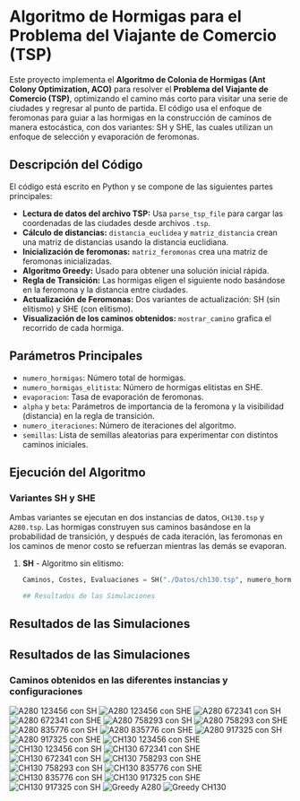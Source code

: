 # Algoritmo de Hormigas para el Problema del Viajante de Comercio (TSP)

Este proyecto implementa el **Algoritmo de Colonia de Hormigas (Ant Colony Optimization, ACO)** para resolver el **Problema del Viajante de Comercio (TSP)**, optimizando el camino más corto para visitar una serie de ciudades y regresar al punto de partida. El código usa el enfoque de feromonas para guiar a las hormigas en la construcción de caminos de manera estocástica, con dos variantes: SH y SHE, las cuales utilizan un enfoque de selección y evaporación de feromonas.

## Descripción del Código

El código está escrito en Python y se compone de las siguientes partes principales:

- **Lectura de datos del archivo TSP:** Usa `parse_tsp_file` para cargar las coordenadas de las ciudades desde archivos `.tsp`.
- **Cálculo de distancias:** `distancia_euclidea` y `matriz_distancia` crean una matriz de distancias usando la distancia euclidiana.
- **Inicialización de feromonas:** `matriz_feromonas` crea una matriz de feromonas inicializadas.
- **Algoritmo Greedy:** Usado para obtener una solución inicial rápida.
- **Regla de Transición:** Las hormigas eligen el siguiente nodo basándose en la feromona y la distancia entre ciudades.
- **Actualización de Feromonas:** Dos variantes de actualización: SH (sin elitismo) y SHE (con elitismo).
- **Visualización de los caminos obtenidos:** `mostrar_camino` grafica el recorrido de cada hormiga.

## Parámetros Principales

- `numero_hormigas`: Número total de hormigas.
- `numero_hormigas_elitista`: Número de hormigas elitistas en SHE.
- `evaporacion`: Tasa de evaporación de feromonas.
- `alpha` y `beta`: Parámetros de importancia de la feromona y la visibilidad (distancia) en la regla de transición.
- `numero_iteraciones`: Número de iteraciones del algoritmo.
- `semillas`: Lista de semillas aleatorias para experimentar con distintos caminos iniciales.

## Ejecución del Algoritmo

### Variantes SH y SHE

Ambas variantes se ejecutan en dos instancias de datos, `CH130.tsp` y `A280.tsp`. Las hormigas construyen sus caminos basándose en la probabilidad de transición, y después de cada iteración, las feromonas en los caminos de menor costo se refuerzan mientras las demás se evaporan.

1. **SH** - Algoritmo sin elitismo:
   ```python
   Caminos, Costes, Evaluaciones = SH("./Datos/ch130.tsp", numero_hormigas, evaporacion, alpha, beta, semillas, numero_iteraciones, 180)

   ## Resultados de las Simulaciones

## Resultados de las Simulaciones

## Resultados de las Simulaciones

### Caminos obtenidos en las diferentes instancias y configuraciones

![A280 123456 con SH](imagenes/A280_123456_con_SH.png)
![A280 123456 con SHE](imagenes/A280_123456_con_SHE.png)
![A280 672341 con SH](imagenes/A280_672341_con_SH.png)
![A280 672341 con SHE](imagenes/A280_672341_con_SHE.png)
![A280 758293 con SH](imagenes/A280_758293_con_SH.png)
![A280 758293 con SHE](imagenes/A280_758293_con_SHE.png)
![A280 835776 con SH](imagenes/A280_835776_con_SH.png)
![A280 835776 con SHE](imagenes/A280_835776_con_SHE.png)
![A280 917325 con SH](imagenes/A280_917325_con_SH.png)
![A280 917325 con SHE](imagenes/A280_917325_con_SHE.png)
![CH130 123456 con SHE](imagenes/CH130_123456_con_SHE.png)
![CH130 123456 con SH](imagenes/CH130_123456_con_SH.png)
![CH130 672341 con SHE](imagenes/CH130_672341_con_SHE.png)
![CH130 672341 con SH](imagenes/CH130_672341_con_SH.png)
![CH130 758293 con SHE](imagenes/CH130_758293_con_SHE.png)
![CH130 758293 con SH](imagenes/CH130_758293_con_SH.png)
![CH130 835776 con SHE](imagenes/CH130_835776_con_SHE.png)
![CH130 835776 con SH](imagenes/CH130_835776_con_SH.png)
![CH130 917325 con SHE](imagenes/CH130_917325_con_SHE.png)
![CH130 917325 con SH](imagenes/CH130_917325_con_SH.png)
![Greedy A280](imagenes/Greedy_A280.png)
![Greedy CH130](imagenes/Greedy_CH130.png)




